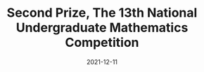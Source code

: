 ---
title: Second Prize, The 13th National Undergraduate Mathematics Competition
date: 2021-12-11
category: Competition
description: >-
  第十三届全国大学生数学竞赛二等奖
  </br>中国数学会
image: assets/images/ach/comp.png
links:
  "Certificate": "/docs/achievements/2021/数学竞赛.pdf"
---